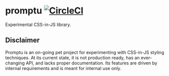 # promptu [![CircleCI](https://circleci.com/gh/andrewscwei/promptu.svg?style=svg)](https://circleci.com/gh/andrewscwei/promptu)

Experimental CSS-in-JS library.

## Disclaimer

Promptu is an on-going pet project for experimenting with CSS-in-JS styling techniques. At its current state, it is not production ready, has an ever-changing API, and lacks proper documentation. Its features are driven by internal requirements and is meant for internal use only.
